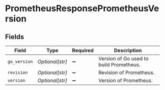 # PrometheusResponsePrometheusVersion


## Fields

| Field                                   | Type                                    | Required                                | Description                             |
| --------------------------------------- | --------------------------------------- | --------------------------------------- | --------------------------------------- |
| `go_version`                            | *Optional[str]*                         | :heavy_minus_sign:                      | Version of Go used to build Prometheus. |
| `revision`                              | *Optional[str]*                         | :heavy_minus_sign:                      | Revision of Prometheus.                 |
| `version`                               | *Optional[str]*                         | :heavy_minus_sign:                      | Version of Prometheus.                  |